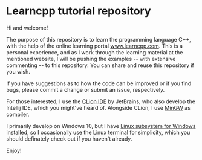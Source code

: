 # Learncpp tutorial repository

Hi and welcome!

The purpose of this repository is to learn the programming language C++, with the help of the online learning portal www.learncpp.com.
This is a personal experience, and as I work through the learning material at the mentioned website, I will be pushing the examples 
-- with extensive commenting -- to this repository. You can share and reuse this repository if you wish.

If you have suggestions as to how the code can be improved or if you find bugs, please commit a change or submit an issue, respectively.

For those interested, I use the [CLion IDE](https://www.jetbrains.com/clion/ "JetBrains Homepage") by JetBrains, who also develop the Intellij IDE, which you might've heard of. Alongside CLion, I use [MinGW](http://www.mingw.org/ "MinGW Homepage") as compiler. 

I primarily develop on Windows 10, but I have [Linux subsystem for Windows](https://msdn.microsoft.com/en-us/commandline/wsl/about "WSL Homepage") installed, so I occasionally use the Linux terminal for simplicity, which you should definately check out if you haven't already.

Enjoy!
